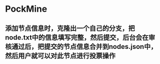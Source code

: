 # PockMine
## 添加节点信息时，克隆出一个自己的分支，把node.txt中的信息填写完整，然后提交，后台会在审核通过后，把提交的节点信息合并到nodes.json中，然后用户就可以对此节点进行投票操作
